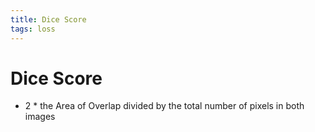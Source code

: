 ```yaml
---
title: Dice Score
tags: loss
---
```


# Dice Score
- 2 * the Area of Overlap divided by the total number of pixels in both images
































































